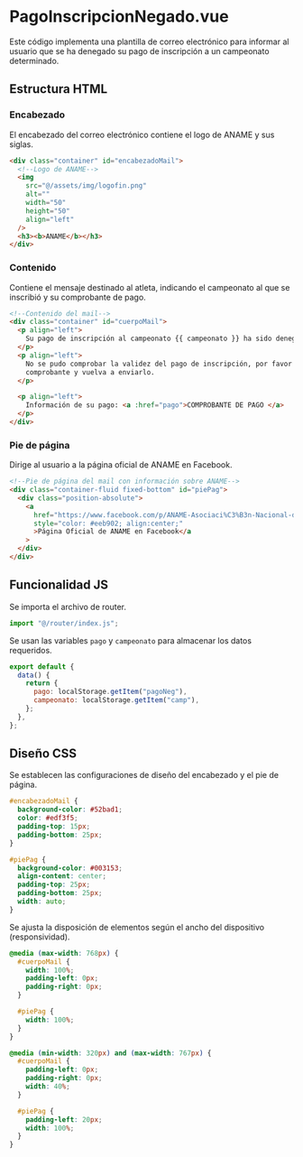 # PagoInscripcionNegado.vue

Este código implementa una plantilla de correo electrónico para informar al usuario que se ha denegado su pago de inscripción a un campeonato determinado.

## Estructura HTML

### Encabezado

El encabezado del correo electrónico contiene el logo de ANAME y sus siglas.

```html
<div class="container" id="encabezadoMail">
  <!--Logo de ANAME-->
  <img
    src="@/assets/img/logofin.png"
    alt=""
    width="50"
    height="50"
    align="left"
  />
  <h3><b>ANAME</b></h3>
</div>
```

### Contenido

Contiene el mensaje destinado al atleta, indicando el campeonato al que se inscribió y su comprobante de pago.

```html
<!--Contenido del mail-->
<div class="container" id="cuerpoMail">
  <p align="left">
    Su pago de inscripción al campeonato {{ campeonato }} ha sido denegado.
  </p>
  <p align="left">
    No se pudo comprobar la validez del pago de inscripción, por favor revise el
    comprobante y vuelva a enviarlo.
  </p>

  <p align="left">
    Información de su pago: <a :href="pago">COMPROBANTE DE PAGO </a>
  </p>
</div>
```

### Pie de página

Dirige al usuario a la página oficial de ANAME en Facebook.

```html
<!--Pie de página del mail con información sobre ANAME-->
<div class="container-fluid fixed-bottom" id="piePag">
  <div class="position-absolute">
    <a
      href="https://www.facebook.com/p/ANAME-Asociaci%C3%B3n-Nacional-de-Atletismo-Master-del-Ecuador-100064841912450/?paipv=0&eav=AfaSv9pzpI9ergJbpLVMMNEX0dEx9-1RJWBzc4GFil1sb49W38fNLM9QEMSUzDbZtN0&_rdr"
      style="color: #eeb902; align:center;"
      >Página Oficial de ANAME en Facebook</a
    >
  </div>
</div>
```

## Funcionalidad JS

Se importa el archivo de router.

```javascript
import "@/router/index.js";
```

Se usan las variables `pago` y `campeonato` para almacenar los datos requeridos.

```javascript
export default {
  data() {
    return {
      pago: localStorage.getItem("pagoNeg"),
      campeonato: localStorage.getItem("camp"),
    };
  },
};
```

## Diseño CSS

Se establecen las configuraciones de diseño del encabezado y el pie de página.

```css
#encabezadoMail {
  background-color: #52bad1;
  color: #edf3f5;
  padding-top: 15px;
  padding-bottom: 25px;
}

#piePag {
  background-color: #003153;
  align-content: center;
  padding-top: 25px;
  padding-bottom: 25px;
  width: auto;
}
```

Se ajusta la disposición de elementos según el ancho del dispositivo (responsividad).

```css
@media (max-width: 768px) {
  #cuerpoMail {
    width: 100%;
    padding-left: 0px;
    padding-right: 0px;
  }

  #piePag {
    width: 100%;
  }
}

@media (min-width: 320px) and (max-width: 767px) {
  #cuerpoMail {
    padding-left: 0px;
    padding-right: 0px;
    width: 40%;
  }

  #piePag {
    padding-left: 20px;
    width: 100%;
  }
}
```
